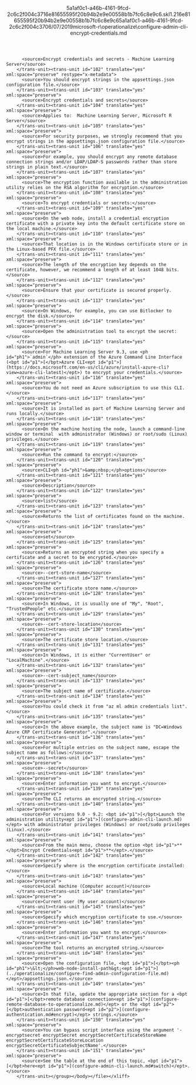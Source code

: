 <?xml version="1.0"?><xliff version="1.2" xmlns="urn:oasis:names:tc:xliff:document:1.2" xmlns:xsi="http://www.w3.org/2001/XMLSchema-instance" xsi:schemaLocation="urn:oasis:names:tc:xliff:document:1.2 xliff-core-1.2-transitional.xsd"><file datatype="xml" original="configure-admin-cli-encrypt-credentials.md" source-language="en-US" target-language="en-US"><header><tool tool-id="mdxliff" tool-name="mdxliff" tool-version="1.0-4e81c41" tool-company="Microsoft" /><xliffext:skl_file_name xmlns:xliffext="urn:microsoft:content:schema:xliffextensions">5a1af0c1-a46b-4161-9fcd-2c6c2f004c3716e81655595f20b94b2e9e00558b1b7fc6c8e9c6.skl</xliffext:skl_file_name><xliffext:version xmlns:xliffext="urn:microsoft:content:schema:xliffextensions">1.2</xliffext:version><xliffext:ms.openlocfilehash xmlns:xliffext="urn:microsoft:content:schema:xliffextensions">16e81655595f20b94b2e9e00558b1b7fc6c8e9c6</xliffext:ms.openlocfilehash><xliffext:ms.sourcegitcommit xmlns:xliffext="urn:microsoft:content:schema:xliffextensions">5a1af0c1-a46b-4161-9fcd-2c6c2f004c37</xliffext:ms.sourcegitcommit><xliffext:ms.lasthandoff xmlns:xliffext="urn:microsoft:content:schema:xliffextensions">06/07/2019</xliffext:ms.lasthandoff><xliffext:ms.openlocfilepath xmlns:xliffext="urn:microsoft:content:schema:xliffextensions">microsoft-r\operationalize\configure-admin-cli-encrypt-credentials.md</xliffext:ms.openlocfilepath></header><body><group id="content" extype="content"><trans-unit id="101" translate="yes" xml:space="preserve" restype="x-metadata">
          <source>Encrypt credentials and secrets - Machine Learning Server</source>
        </trans-unit><trans-unit id="102" translate="yes" xml:space="preserve" restype="x-metadata">
          <source>You should encrypt strings in the appsettings.json configuration file.</source>
        </trans-unit><trans-unit id="103" translate="yes" xml:space="preserve">
          <source>Encrypt credentials and secrets</source>
        </trans-unit><trans-unit id="104" translate="yes" xml:space="preserve">
          <source>Applies to:  Machine Learning Server, Microsoft R Server</source>
        </trans-unit><trans-unit id="105" translate="yes" xml:space="preserve">
          <source>For security purposes, we strongly recommend that you encrypt strings in the appsettings.json configuration file.</source>
        </trans-unit><trans-unit id="106" translate="yes" xml:space="preserve">
          <source>For example, you should encrypt any remote database connection strings and/or LDAP/LDAP-S passwords rather than store strings in plain text.</source>
        </trans-unit><trans-unit id="107" translate="yes" xml:space="preserve">
          <source>The encryption function available in the administration utility relies on the RSA algorithm for encryption.</source>
        </trans-unit><trans-unit id="108" translate="yes" xml:space="preserve">
          <source>To encrypt credentials or secrets:</source>
        </trans-unit><trans-unit id="109" translate="yes" xml:space="preserve">
          <source>On the web node, install a credential encryption certificate with a private key into the default certificate store on the local machine.</source>
        </trans-unit><trans-unit id="110" translate="yes" xml:space="preserve">
          <source>That location is in the Windows certificate store or in the Linux-based PFX file.</source>
        </trans-unit><trans-unit id="111" translate="yes" xml:space="preserve">
          <source>The length of the encryption key depends on the certificate, however, we recommend a length of at least 1048 bits.</source>
        </trans-unit><trans-unit id="112" translate="yes" xml:space="preserve">
          <source>Ensure that your certificate is secured properly.</source>
        </trans-unit><trans-unit id="113" translate="yes" xml:space="preserve">
          <source>On Windows, for example, you can use Bitlocker to encrypt the disk.</source>
        </trans-unit><trans-unit id="114" translate="yes" xml:space="preserve">
          <source>Open the administration tool to encrypt the secret:</source>
        </trans-unit><trans-unit id="115" translate="yes" xml:space="preserve">
          <source>For Machine Learning Server 9.3, use <ph id="ph1">`admin`</ph> extension of the Azure Command Line Interface (<bpt id="p1">[</bpt>Azure CLI<ept id="p1">](https://docs.microsoft.com/en-us/cli/azure/install-azure-cli?view=azure-cli-latest)</ept>) to encrypt your credentials.</source>
        </trans-unit><trans-unit id="116" translate="yes" xml:space="preserve">
          <source>You do not need an Azure subscription to use this CLI.</source>
        </trans-unit><trans-unit id="117" translate="yes" xml:space="preserve">
          <source>It is installed as part of Machine Learning Server and runs locally.</source>
        </trans-unit><trans-unit id="118" translate="yes" xml:space="preserve">
          <source>On the machine hosting the node, launch a command-line window or terminal  with administrator (Windows) or root/sudo (Linux) privileges.</source>
        </trans-unit><trans-unit id="119" translate="yes" xml:space="preserve">
          <source>Run the command to encrypt:</source>
        </trans-unit><trans-unit id="120" translate="yes" xml:space="preserve">
          <source>CLI<ph id="ph1">&amp;nbsp;</ph>options</source>
        </trans-unit><trans-unit id="121" translate="yes" xml:space="preserve">
          <source>Description</source>
        </trans-unit><trans-unit id="122" translate="yes" xml:space="preserve">
          <source>list</source>
        </trans-unit><trans-unit id="123" translate="yes" xml:space="preserve">
          <source>Returns the list of certificates found on the machine.</source>
        </trans-unit><trans-unit id="124" translate="yes" xml:space="preserve">
          <source>set</source>
        </trans-unit><trans-unit id="125" translate="yes" xml:space="preserve">
          <source>Returns an encrypted string when you specify a certificate and a secret to be encrypted.</source>
        </trans-unit><trans-unit id="126" translate="yes" xml:space="preserve">
          <source>--cert-store-name</source>
        </trans-unit><trans-unit id="127" translate="yes" xml:space="preserve">
          <source>The certificate store name.</source>
        </trans-unit><trans-unit id="128" translate="yes" xml:space="preserve">
          <source>In Windows, it is usually one of "My", "Root", "TrustedPeople" etc.</source>
        </trans-unit><trans-unit id="129" translate="yes" xml:space="preserve">
          <source>--cert-store-location</source>
        </trans-unit><trans-unit id="130" translate="yes" xml:space="preserve">
          <source>The certificate store location.</source>
        </trans-unit><trans-unit id="131" translate="yes" xml:space="preserve">
          <source>In Windows, it is either "CurrentUser" or "LocalMachine".</source>
        </trans-unit><trans-unit id="132" translate="yes" xml:space="preserve">
          <source>--cert-subject_name</source>
        </trans-unit><trans-unit id="133" translate="yes" xml:space="preserve">
          <source>The subject name of certificate.</source>
        </trans-unit><trans-unit id="134" translate="yes" xml:space="preserve">
          <source>You could check it from "az ml admin credentials list".</source>
        </trans-unit><trans-unit id="135" translate="yes" xml:space="preserve">
          <source>In the above example, the subject name is "DC=Windows Azure CRP Certificate Generator".</source>
        </trans-unit><trans-unit id="136" translate="yes" xml:space="preserve">
          <source>For multiple entries on the subject name, escape the subject name as follows:</source>
        </trans-unit><trans-unit id="137" translate="yes" xml:space="preserve">
          <source>--secret</source>
        </trans-unit><trans-unit id="138" translate="yes" xml:space="preserve">
          <source>Enter information you want to encrypt.</source>
        </trans-unit><trans-unit id="139" translate="yes" xml:space="preserve">
          <source>The CLI returns an encrypted string.</source>
        </trans-unit><trans-unit id="140" translate="yes" xml:space="preserve">
          <source>For versions 9.0 - 9.2: <bpt id="p1">[</bpt>Launch the administration utility<ept id="p1">](configure-admin-cli-launch.md)</ept> with administrator privileges (Windows) or root/sudo privileges (Linux).</source>
        </trans-unit><trans-unit id="141" translate="yes" xml:space="preserve">
          <source>From the main menu, choose the option <bpt id="p1">**</bpt>Encrypt Credentials<ept id="p1">**</ept>.</source>
        </trans-unit><trans-unit id="142" translate="yes" xml:space="preserve">
          <source>Specify where is the encryption certificate installed:</source>
        </trans-unit><trans-unit id="143" translate="yes" xml:space="preserve">
          <source>Local machine (Computer account)</source>
        </trans-unit><trans-unit id="144" translate="yes" xml:space="preserve">
          <source>Current user (My user account)</source>
        </trans-unit><trans-unit id="145" translate="yes" xml:space="preserve">
          <source>Specify which encryption certificate to use.</source>
        </trans-unit><trans-unit id="146" translate="yes" xml:space="preserve">
          <source>Enter information you want to encrypt.</source>
        </trans-unit><trans-unit id="147" translate="yes" xml:space="preserve">
          <source>The tool returns an encrypted string.</source>
        </trans-unit><trans-unit id="148" translate="yes" xml:space="preserve">
          <source>Open the configuration file, <bpt id="p1">[</bpt><ph id="ph1">\&lt;</ph>web-node-install-path&gt;<ept id="p1">](../operationalize/configure-find-admin-configuration-file.md)</ept>/appsettings.json.</source>
        </trans-unit><trans-unit id="149" translate="yes" xml:space="preserve">
          <source>In that file, update the appropriate section for a <bpt id="p1">[</bpt>remote database connection<ept id="p1">](configure-remote-database-to-operationalize.md)</ept> or the <bpt id="p2">[</bpt>authentication password<ept id="p2">](configure-authentication.md#encrypt)</ept> strings.</source>
        </trans-unit><trans-unit id="150" translate="yes" xml:space="preserve">
          <source>You can bypass script interface using the argument '-encryptsecret encryptSecret encryptSecretCertificateStoreName encryptSecretCertificateStoreLocation encryptSecretCertificateSubjectName'.</source>
        </trans-unit><trans-unit id="151" translate="yes" xml:space="preserve">
          <source>See the table at the end of this topic, <bpt id="p1">[</bpt>here<ept id="p1">](configure-admin-cli-launch.md#switch)</ept>.</source>
        </trans-unit></group></body></file></xliff>